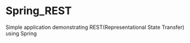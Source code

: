 # Spring_REST
Simple application demonstrating REST(Representational State Transfer) using Spring


